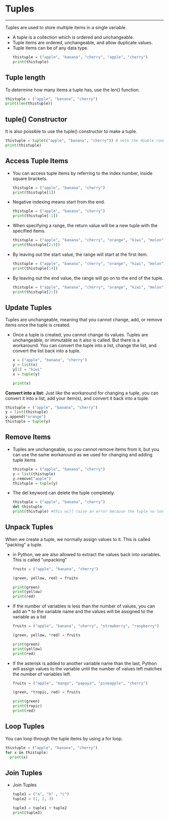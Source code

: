 # Tuples

---
Tuples are used to store multiple items in a single variable.
* A tuple is a collection which is ordered and unchangeable.
* Tuple items are ordered, unchangeable, and allow duplicate values.
* Tuple items can be of any data type.
  ```python
  thistuple = ("apple", "banana", "cherry", "apple", "cherry")
  print(thistuple)
  ```
## Tuple length
To determine how many items a tuple has, use the len() function.
```python
thistuple = ("apple", "banana", "cherry")
print(len(thistuple))
```
## tuple() Constructor
It is also possible to use the tuple() constructor to make a tuple.
```python
thistuple = tuple(("apple", "banana", "cherry")) # note the double round-brackets
print(thistuple)
```
## Access Tuple Items
* You can access tuple items by referring to the index number, inside square brackets.
  ```python
  thistuple = ("apple", "banana", "cherry")
  print(thistuple[1])
  ```
* Negative indexing means start from the end.
  ```python
  thistuple = ("apple", "banana", "cherry")
  print(thistuple[-1])
  ```
* When specifying a range, the return value will be a new tuple with the specified items.
  ```python
  thistuple = ("apple", "banana", "cherry", "orange", "kiwi", "melon", "mango")
  print(thistuple[2:5])
  ```
* By leaving out the start value, the range will start at the first item.
  ```python
  thistuple = ("apple", "banana", "cherry", "orange", "kiwi", "melon", "mango")
  print(thistuple[:4])
  ```
* By leaving out the end value, the range will go on to the end of the tuple.
  ```python
  thistuple = ("apple", "banana", "cherry", "orange", "kiwi", "melon", "mango")
  print(thistuple[2:])
  ```
## Update Tuples
Tuples are unchangeable, meaning that you cannot change, add, or remove items once the tuple is created.
* Once a tuple is created, you cannot change its values. Tuples are unchangeable, or immutable as it also is called.
  But there is a workaround. You can convert the tuple into a list, change the list, and convert the list back into a tuple.
  ```python
  x = ("apple", "banana", "cherry")
  y = list(x)
  y[1] = "kiwi"
  x = tuple(y)

  print(x)
  ```
**Convert into a list**: Just like the workaround for changing a tuple, you can convert it into a list, add your item(s), and convert it back into a tuple.
   ```python
   thistuple = ("apple", "banana", "cherry")
   y = list(thistuple)
   y.append("orange")
   thistuple = tuple(y)
   ```
## Remove Items
* Tuples are unchangeable, so you cannot remove items from it, but you can use the same workaround as we used for changing and adding tuple items
  ```python
  thistuple = ("apple", "banana", "cherry")
  y = list(thistuple)
  y.remove("apple")
  thistuple = tuple(y)
  ```
* The del keyword can delete the tuple completely.
  ```python
  thistuple = ("apple", "banana", "cherry")
  del thistuple
  print(thistuple) #this will raise an error because the tuple no longer exists
  ```
## Unpack Tuples
When we create a tuple, we normally assign values to it. This is called "packing" a tuple.
*  in Python, we are also allowed to extract the values back into variables. This is called "unpacking"
   ```python
   fruits = ("apple", "banana", "cherry")

   (green, yellow, red) = fruits

   print(green)
   print(yellow)
   print(red)
   ```
* If the number of variables is less than the number of values, you can add an * to the variable name and the values will be assigned to the variable as a list
  ```python
  fruits = ("apple", "banana", "cherry", "strawberry", "raspberry")

  (green, yellow, *red) = fruits

  print(green)
  print(yellow)
  print(red)
  ```
* If the asterisk is added to another variable name than the last, Python will assign values to the variable until the number of values left matches the number of variables left.
  ```python
  fruits = ("apple", "mango", "papaya", "pineapple", "cherry")

  (green, *tropic, red) = fruits

  print(green)
  print(tropic)
  print(red)
  ```
## Loop Tuples
You can loop through the tuple items by using a for loop.
```python
thistuple = ("apple", "banana", "cherry")
for x in thistuple:
  print(x)
```
## Join Tuples
* Join Tuples
  ```python
  tuple1 = ("a", "b" , "c")
  tuple2 = (1, 2, 3)

  tuple3 = tuple1 + tuple2
  print(tuple3)
  ```